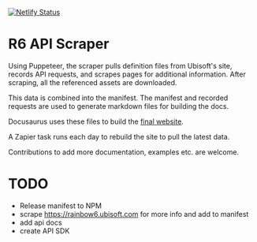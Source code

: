 [![Netlify Status](https://api.netlify.com/api/v1/badges/d5aff6c9-ea09-4d75-98b7-4c40ccc0c592/deploy-status)](https://app.netlify.com/sites/jovial-hopper-4c504c/deploys)
# R6 API Scraper

Using Puppeteer, the scraper pulls definition files from Ubisoft's site, records API requests, and scrapes pages for additional information. After scraping, all the referenced assets are downloaded.

This data is combined into the manifest. The manifest and recorded requests are used to generate markdown files for building the docs.

Docusaurus uses these files to build the [final website](https://r6.elviswolcott.com).


A Zapier task runs each day to rebuild the site to pull the latest data.

Contributions to add more documentation, examples etc. are welcome.

# TODO

* Release manifest to NPM
* scrape https://rainbow6.ubisoft.com for more info and add to manifest
* add api docs
* create API SDK